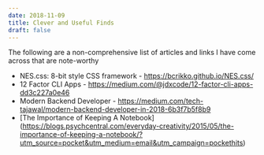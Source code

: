 ```yaml
---
date: 2018-11-09
title: Clever and Useful Finds
draft: false
---
```


The following are a non-comprehensive list of articles and links I have come across that are note-worthy

* NES.css: 8-bit style CSS framework - https://bcrikko.github.io/NES.css/
* 12 Factor CLI Apps - https://medium.com/@jdxcode/12-factor-cli-apps-dd3c227a0e46
* Modern Backend Developer - https://medium.com/tech-tajawal/modern-backend-developer-in-2018-6b3f7b5f8b9   
* [The Importance of Keeping A Notebook] (https://blogs.psychcentral.com/everyday-creativity/2015/05/the-importance-of-keeping-a-notebook/?utm_source=pocket&utm_medium=email&utm_campaign=pockethits)